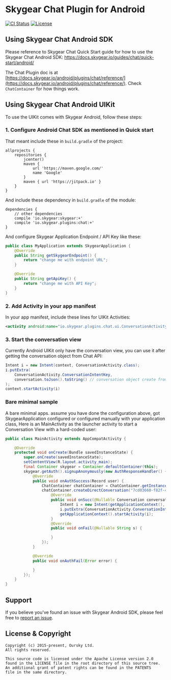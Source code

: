 # Skygear Chat Plugin for Android

[![CI Status](https://img.shields.io/travis/SkygearIO/chat-SDK-Android.svg?style=flat)](https://travis-ci.org/SkygearIO/chat-SDK-Android)
[![License](https://img.shields.io/github/license/skygeario/chat-SDK-Android.svg)](https://bintray.com/skygeario/maven/skygear-chat-android)

## Using Skygear Chat Android SDK

Please reference to Skygear Chat Quick Start guide for how to use the Skygear Chat Android SDK:
https://docs.skygear.io/guides/chat/quick-start/android/

The Chat Plugin doc is at [https://docs.skygear.io/android/plugins/chat/reference/](https://docs.skygear.io/android/plugins/chat/reference/). Check `ChatContainer` for how things work.

## Using Skygear Chat Android UIKit

To use the UIKit comes with Skygear Android, follow these steps:

### 1. Configure Android Chat SDK as mentioned in Quick start

That meant include these in `build.gradle` of the project:

```
allprojects {
    repositories {
        jcenter()
        maven {
            url 'https://maven.google.com/'
            name 'Google'
        }
        maven { url 'https://jitpack.io' }
    }
}
```

And include these dependency in `build.gradle` of the module:

```
dependencies {
    // other dependencies
    compile 'io.skygear:skygear:+'
    compile 'io.skygear.plugins:chat:+'
}
```

And configure Skygear Application Endpoint / API Key like these:

```java
public class MyApplication extends SkygearApplication {
    @Override
    public String getSkygearEndpoint() {
        return "change me with endpoint URL";
    }

    @Override
    public String getApiKey() {
        return "change me with API Key";
    }
}
```

### 2. Add Activity in your app manifest

In your app manifest, include these lines for UIKit Activities:

```xml
<activity android:name="io.skygear.plugins.chat.ui.ConversationActivity" />
```

### 3. Start the conversation view

Currently Android UIKit only have the conversation view, you can use it after getting the
conversation object from Chat API:

```java
Intent i = new Intent(context, ConversationActivity.class);
i.putExtra(
    ConversationActivity.ConversationIntentKey,
    conversation.toJson().toString() // conversation object create from chat sdk
);
context.startActivity(i)
```

### Bare minimal sample

A bare minimal apps. assume you have done the configuration above, got SkygearApplication configured
or configured manually with your application class, Here is an MainActivity as the launcher activity
to start a Conversation View with a hard-coded user:

```java
public class MainActivity extends AppCompatActivity {

    @Override
    protected void onCreate(Bundle savedInstanceState) {
        super.onCreate(savedInstanceState);
        setContentView(R.layout.activity_main);
        final Container skygear = Container.defaultContainer(this);
        skygear.getAuth().signupAnonymously(new AuthResponseHandler() {
            @Override
            public void onAuthSuccess(Record user) {
                ChatContainer chatContainer = ChatContainer.getInstance(skygear);
                chatContainer.createDirectConversation("7cd03660-f82f-4619-9fae-3b0c87fec7e9", "Chat Demo", null, new SaveCallback<Conversation>() {
                    @Override
                    public void onSucc(@Nullable Conversation conversation) {
                        Intent i = new Intent(getApplicationContext(), ConversationActivity.class);
                        i.putExtra(ConversationActivity.ConversationIntentKey, conversation.toJson().toString());
                        getApplicationContext().startActivity(i);
                    }
                    @Override
                    public void onFail(@Nullable String s) {

                    }
                });
            }

            @Override
            public void onAuthFail(Error error) {

            }
        });
    }
}

```

## Support

If you believe you've found an issue with Skygear Android SDK, please feel free
to [report an issue](https://github.com/SkygearIO/chat-SDK-Android/issues).

## License & Copyright

```
Copyright (c) 2015-present, Oursky Ltd.
All rights reserved.

This source code is licensed under the Apache License version 2.0
found in the LICENSE file in the root directory of this source tree.
An additional grant of patent rights can be found in the PATENTS
file in the same directory.

```
